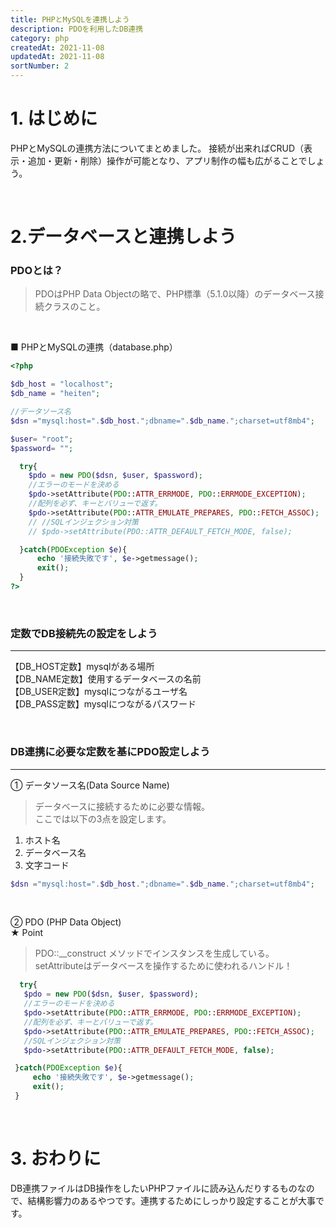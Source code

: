 ```yaml
---
title: PHPとMySQLを連携しよう
description: PDOを利用したDB連携
category: php
createdAt: 2021-11-08
updatedAt: 2021-11-08
sortNumber: 2
---
```


# 1. はじめに
PHPとMySQLの連携方法についてまとめました。
接続が出来ればCRUD（表示・追加・更新・削除）操作が可能となり、アプリ制作の幅も広がることでしょう。

<br>

# 2.データベースと連携しよう

### PDOとは？
> PDOはPHP Data Objectの略で、PHP標準（5.1.0以降）のデータベース接続クラスのこと。

<br>

■ PHPとMySQLの連携（database.php）
```php
<?php

$db_host = "localhost";
$db_name = "heiten";

//データソース名
$dsn ="mysql:host=".$db_host.";dbname=".$db_name.";charset=utf8mb4";

$user= "root";
$password= "";

  try{
    $pdo = new PDO($dsn, $user, $password);
    //エラーのモードを決める
    $pdo->setAttribute(PDO::ATTR_ERRMODE, PDO::ERRMODE_EXCEPTION);
    //配列を必ず、キーとバリューで返す。
    $pdo->setAttribute(PDO::ATTR_EMULATE_PREPARES, PDO::FETCH_ASSOC);
    // //SQLインジェクション対策
    // $pdo->setAttribute(PDO::ATTR_DEFAULT_FETCH_MODE, false);

  }catch(PDOException $e){
      echo '接続失敗です', $e->getmessage();
      exit();
  }
?>

```

<br>

### 定数でDB接続先の設定をしよう
<hr>

【DB_HOST定数】mysqlがある場所<br>
【DB_NAME定数】使用するデータベースの名前<br>
【DB_USER定数】mysqlにつながるユーザ名<br>
【DB_PASS定数】mysqlにつながるパスワード<br>

<br>

### DB連携に必要な定数を基にPDO設定しよう
<hr>

① データソース名(Data Source Name)<br>
> データベースに接続するために必要な情報。
 <br>ここでは以下の3点を設定します。
1. ホスト名
2. データベース名
3. 文字コード

  ```php
  $dsn ="mysql:host=".$db_host.";dbname=".$db_name.";charset=utf8mb4";
  ```

<br>

② PDO (PHP Data Object)<br>
★ Point
> PDO::__construct メソッドでインスタンスを生成している。<br>setAttributeはデータベースを操作するために使われるハンドル！

 ```php
   try{
    $pdo = new PDO($dsn, $user, $password);
    //エラーのモードを決める
    $pdo->setAttribute(PDO::ATTR_ERRMODE, PDO::ERRMODE_EXCEPTION);
    //配列を必ず、キーとバリューで返す。
    $pdo->setAttribute(PDO::ATTR_EMULATE_PREPARES, PDO::FETCH_ASSOC);
    //SQLインジェクション対策
    $pdo->setAttribute(PDO::ATTR_DEFAULT_FETCH_MODE, false);

  }catch(PDOException $e){
      echo '接続失敗です', $e->getmessage();
      exit();
  }
 ```

<br>

# 3. おわりに
DB連携ファイルはDB操作をしたいPHPファイルに読み込んだりするものなので、結構影響力のあるやつです。連携するためにしっかり設定することが大事です。
